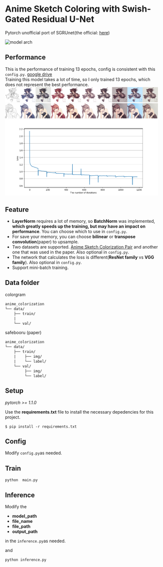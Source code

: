 # Anime Sketch Coloring with Swish-Gated Residual U-Net
Pytorch unofficial port of SGRUnet(the official: [here](https://github.com/pradeeplam/Anime-Sketch-Coloring-with-Swish-Gated-Residual-UNet))

![model arch](https://img-blog.csdnimg.cn/20200325151220770.png?x-oss-Process=image/watermark,type_ZmFuZ3poZW5naGVpdGk,shadow_10,text_aHR0cHM6Ly9ibG9nLmNzZG4ubmV0L3FxXzQzNDk3ODQ1,size_16,color_FFFFFF,t_70)

## Performance
This is the performance of training 13 epochs, config is consistent with this ```config.py```. [google  drive](https://drive.google.com/file/d/1hvm3ycr3uhaEEeLSQqsBxemsQWoo5XL7/view?usp=sharing)  
Training this model takes a lot of time, so I only trained 13 epochs, which does not represent the best performance.
![example1](https://raw.githubusercontent.com/gakkiri/SGRUnet-pytorch/master/test/result.png?x-oss-process=image/watermark,type_ZmFuZ3poZW5naGVpdGk,shadow_10,text_aHR0cHM6Ly9ibG9nLmNzZG4ubmV0L3FxXzQzNDk3ODQ1,size_16,color_FFFFFF,t_70)
![example2](https://raw.githubusercontent.com/gakkiri/SGRUnet-pytorch/master/test/result2.png?x-oss-process=image/watermark,type_ZmFuZ3poZW5naGVpdGk,shadow_10,text_aHR0cHM6Ly9ibG9nLmNzZG4ubmV0L3FxXzQzNDk3ODQ1,size_16,color_FFFFFF,t_70)
![log](https://raw.githubusercontent.com/gakkiri/SGRUnet-pytorch/master/log/log.png?x-oss-process=image/watermark,type_ZmFuZ3poZW5naGVpdGk,shadow_10,text_aHR0cHM6Ly9ibG9nLmNzZG4ubmV0L3FxXzQzNDk3ODQ1,size_16,color_FFFFFF,t_70)
## Feature
 - **LayerNorm** requires a lot of memory, so **BatchNorm** was implemented, **which greatly speeds up the training, but may have an impact on performance**. You can choose which to use in ```config.py```.
 - For save your memory, you can choose **bilinear** or **transpose convolution**(paper) to upsample.
 - Two datasets are supported. [Anime Sketch Colorization Pair](https://www.kaggle.com/ktaebum/anime-sketch-colorization-pair) and another one that was used in the paper. Also optional in ```config.py```.
 - The network that calculates the loss is different(**ResNet family** vs **VGG family**). Also optional in ```config.py```.
 - Support mini-batch training.
 
## Data folder
colorgram  
```
anime_colorization
└── data/
    ├── train/
    |   
    └── val/
```

safebooru (paper)
```
anime_colorization
└── data/
    ├── train/
    |    ├── img/
    |    └── label/
    └── val/
         ├── img/
         └── label/
```

## Setup
*pytorch >= 1.1.0*

Use the **requirements.txt** file to install the necessary depedencies for this project.
```
$ pip install -r requirements.txt
```

## Config
Modify ```config.py```as needed.

## Train
```
python  main.py
```

## Inference
Modify the 
- **model_path**   
- **file_name**
- **file_path**
- **output_path**  

in the ```inference.py```as needed.

and
```
python inference.py
```
